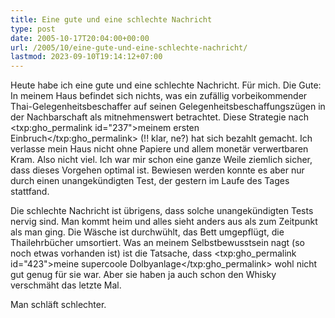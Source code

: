 ```yaml
---
title: Eine gute und eine schlechte Nachricht
type: post
date: 2005-10-17T20:04:00+00:00
url: /2005/10/eine-gute-und-eine-schlechte-nachricht/
lastmod: 2023-09-10T19:14:12+07:00
---
```

Heute habe ich eine gute und eine schlechte Nachricht. Für mich. Die Gute: In meinem Haus befindet sich nichts, was ein zufällig vorbeikommender Thai-Gelegenheitsbeschaffer auf seinen Gelegenheitsbeschaffungszügen in der Nachbarschaft als mitnehmenswert betrachtet. Diese Strategie nach <txp:gho_permalink id="237">meinem ersten Einbruch</txp:gho_permalink> (!! klar, ne?) hat sich bezahlt gemacht. Ich verlasse mein Haus nicht ohne Papiere und allem monetär verwertbaren Kram. Also nicht viel. Ich war mir schon eine ganze Weile ziemlich sicher, dass dieses Vorgehen optimal ist. Bewiesen werden konnte es aber nur durch einen unangekündigten Test, der gestern im Laufe des Tages stattfand.

Die schlechte Nachricht ist übrigens, dass solche unangekündigten Tests nervig sind. Man kommt heim und alles sieht anders aus als zum Zeitpunkt als man ging. Die Wäsche ist durchwühlt, das Bett umgepflügt, die Thailehrbücher umsortiert. Was an meinem Selbstbewusstsein nagt (so noch etwas vorhanden ist) ist die Tatsache, dass <txp:gho_permalink id="423">meine supercoole Dolbyanlage</txp:gho_permalink> wohl nicht gut genug für sie war. Aber sie haben ja auch schon den Whisky verschmäht das letzte Mal.

Man schläft schlechter.

